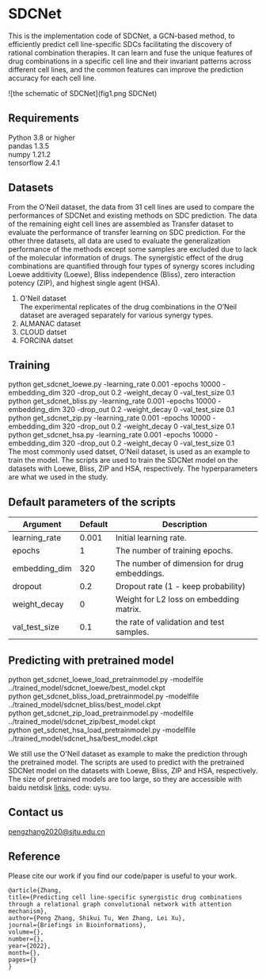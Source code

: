 # SDCNet
This is the implementation code of SDCNet, a GCN-based method, to efficiently predict cell line-specific SDCs facilitating the discovery of rational combination therapies. It can learn and fuse the unique features of drug combinations in a specific cell line and their invariant patterns across different cell lines, and the common features can improve the prediction accuracy for each cell line. 

![the schematic of SDCNet](fig1.png SDCNet)

## Requirements
Python 3.8 or higher  
pandas 1.3.5  
numpy 1.21.2  
tensorflow 2.4.1    


## Datasets
From the O’Neil dataset, the data from 31 cell lines are used to compare the performances of SDCNet and existing methods on SDC prediction. The data of the remaining eight cell lines are assembled as Transfer dataset to evaluate the performance of transfer learning on SDC prediction. For the other three datasets, all data are used to evaluate the generalization performance of the methods except some samples are excluded due to lack of the molecular information of drugs. The synergistic effect of the drug combinations are quantified through four types of synergy scores including Loewe additivity (Loewe), Bliss independence (Bliss), zero interaction potency (ZIP), and highest single agent (HSA).

1. O'Neil dataset  
The experimental replicates of the drug combinations in the O’Neil dataset are averaged separately for various synergy types. 
2. ALMANAC dataset
3. CLOUD datset
4. FORCINA datset


## Training
python get_sdcnet_loewe.py -learning_rate 0.001 -epochs 10000 -embedding_dim 320 -drop_out 0.2 -weight_decay 0 -val_test_size 0.1  
python get_sdcnet_bliss.py -learning_rate 0.001 -epochs 10000 -embedding_dim 320 -drop_out 0.2 -weight_decay 0 -val_test_size 0.1  
python get_sdcnet_zip.py -learning_rate 0.001 -epochs 10000 -embedding_dim 320 -drop_out 0.2 -weight_decay 0 -val_test_size 0.1  
python get_sdcnet_hsa.py -learning_rate 0.001 -epochs 10000 -embedding_dim 320 -drop_out 0.2 -weight_decay 0 -val_test_size 0.1  
The most commonly used datset, O'Neil dataset, is used as an example to train the model. The scripts are used to train the SDCNet model on the datasets with Loewe, Bliss, ZIP and HSA, respectively. The hyperparameters are what we used in the study.

## Default parameters of the scripts
|Argument|Default|Description|
|---|---|----|
| learning_rate|  0.001|  Initial learning rate. |
| epochs|  1|  The number of training epochs. |
| embedding_dim|  320|  The number of dimension for drug embeddings. |
| dropout|  0.2|  Dropout rate (1 - keep probability) |
| weight_decay|  0|  Weight for L2 loss on embedding matrix. |
| val_test_size|  0.1|  the rate of validation and test samples. |

## Predicting with pretrained model
python get_sdcnet_loewe_load_pretrainmodel.py -modelfile ../trained_model/sdcnet_loewe/best_model.ckpt  
python get_sdcnet_bliss_load_pretrainmodel.py -modelfile ../trained_model/sdcnet_bliss/best_model.ckpt  
python get_sdcnet_zip_load_pretrainmodel.py -modelfile ../trained_model/sdcnet_zip/best_model.ckpt  
python get_sdcnet_hsa_load_pretrainmodel.py -modelfile ../trained_model/sdcnet_hsa/best_model.ckpt  

We still use the O'Neil dataset as example to make the prediction through the pretrained model. The scripts are used to predict with the pretrained SDCNet model on the datasets with Loewe, Bliss, ZIP and HSA, respectively. The size of pretrained models are too large, so they are accessible with baidu netdisk [links](https://pan.baidu.com/s/1Pd1NtILT0RJZqajHCJKTDA), code: uysu.

## Contact us
pengzhang2020@sjtu.edu.cn

## Reference
Please cite our work if you find our code/paper is useful to your work.

```   
@article{Zhang, 
title={Predicting cell line-specific synergistic drug combinations through a relational graph convolutional network with attention mechanism}, 
author={Peng Zhang, Shikui Tu, Wen Zhang, Lei Xu}, 
journal={Briefings in Bioinformations}, 
volume={}, 
number={}, 
year={2022}, 
month={}, 
pages={} 
}
```
